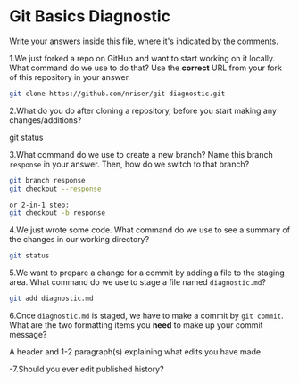 # Git Basics Diagnostic

Write your answers inside this file, where it's indicated by the comments.

1.We just forked a repo on GitHub and want to start working on it locally.
What command do we use to do that? Use the **correct** URL from your fork of
this repository in your answer.

```sh
git clone https://github.com/nriser/git-diagnostic.git
```

2.What do you do after cloning a repository, before you start making any
changes/additions?

git status

3.What command do we use to create a new branch? Name this branch `response`
    in your answer. Then, how do we switch to that branch?

```sh
git branch response
git checkout --response

or 2-in-1 step:
git checkout -b response
```

4.We just wrote some code. What command do we use to see a summary of the
    changes in our working directory?

```sh
git status
```

5.We want to prepare a change for a commit by adding a file to the staging
    area. What command do we use to stage a file named `diagnostic.md`?

```sh
git add diagnostic.md
```

6.Once `diagnostic.md` is staged, we have to make a commit by `git commit`.
What are the two formatting items you **need** to make up your commit message?

A header and 1-2 paragraph(s) explaining what edits you have made.

-7.Should you ever edit published history?

 <!-- Remove this comment and place your answer here. -->
